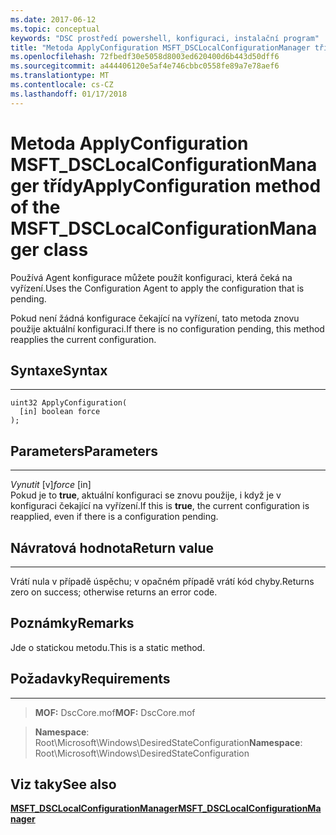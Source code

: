 ```yaml
---
ms.date: 2017-06-12
ms.topic: conceptual
keywords: "DSC prostředí powershell, konfiguraci, instalační program"
title: "Metoda ApplyConfiguration MSFT_DSCLocalConfigurationManager třídy"
ms.openlocfilehash: 72fbedf30e5058d8003ed620400d6b443d50dff6
ms.sourcegitcommit: a444406120e5af4e746cbbc0558fe89a7e78aef6
ms.translationtype: MT
ms.contentlocale: cs-CZ
ms.lasthandoff: 01/17/2018
---
```

# <a name="applyconfiguration-method-of-the-msftdsclocalconfigurationmanager-class"></a><span data-ttu-id="5cf71-103">Metoda ApplyConfiguration MSFT_DSCLocalConfigurationManager třídy</span><span class="sxs-lookup"><span data-stu-id="5cf71-103">ApplyConfiguration method of the MSFT_DSCLocalConfigurationManager class</span></span>

<span data-ttu-id="5cf71-104">Používá Agent konfigurace můžete použít konfiguraci, která čeká na vyřízení.</span><span class="sxs-lookup"><span data-stu-id="5cf71-104">Uses the Configuration Agent to apply the configuration that is pending.</span></span> 

<span data-ttu-id="5cf71-105">Pokud není žádná konfigurace čekající na vyřízení, tato metoda znovu použije aktuální konfiguraci.</span><span class="sxs-lookup"><span data-stu-id="5cf71-105">If there is no configuration pending, this method reapplies the current configuration.</span></span>


## <a name="syntax"></a><span data-ttu-id="5cf71-106">Syntaxe</span><span class="sxs-lookup"><span data-stu-id="5cf71-106">Syntax</span></span>
------

```mof
uint32 ApplyConfiguration(
  [in] boolean force
);
```

## <a name="parameters"></a><span data-ttu-id="5cf71-107">Parameters</span><span class="sxs-lookup"><span data-stu-id="5cf71-107">Parameters</span></span>
----------

<span data-ttu-id="5cf71-108">*Vynutit* \[v\]</span><span class="sxs-lookup"><span data-stu-id="5cf71-108">*force* \[in\]</span></span>  
<span data-ttu-id="5cf71-109">Pokud je to **true**, aktuální konfiguraci se znovu použije, i když je v konfiguraci čekající na vyřízení.</span><span class="sxs-lookup"><span data-stu-id="5cf71-109">If this is **true**, the current configuration is reapplied, even if there is a configuration pending.</span></span>

## <a name="return-value"></a><span data-ttu-id="5cf71-110">Návratová hodnota</span><span class="sxs-lookup"><span data-stu-id="5cf71-110">Return value</span></span>
------------

<span data-ttu-id="5cf71-111">Vrátí nula v případě úspěchu; v opačném případě vrátí kód chyby.</span><span class="sxs-lookup"><span data-stu-id="5cf71-111">Returns zero on success; otherwise returns an error code.</span></span>

## <a name="remarks"></a><span data-ttu-id="5cf71-112">Poznámky</span><span class="sxs-lookup"><span data-stu-id="5cf71-112">Remarks</span></span>

<span data-ttu-id="5cf71-113">Jde o statickou metodu.</span><span class="sxs-lookup"><span data-stu-id="5cf71-113">This is a static method.</span></span>

## <a name="requirements"></a><span data-ttu-id="5cf71-114">Požadavky</span><span class="sxs-lookup"><span data-stu-id="5cf71-114">Requirements</span></span>
------------
><span data-ttu-id="5cf71-115">**MOF:** DscCore.mof</span><span class="sxs-lookup"><span data-stu-id="5cf71-115">**MOF:** DscCore.mof</span></span>

><span data-ttu-id="5cf71-116">**Namespace**: Root\Microsoft\Windows\DesiredStateConfiguration</span><span class="sxs-lookup"><span data-stu-id="5cf71-116">**Namespace**: Root\Microsoft\Windows\DesiredStateConfiguration</span></span>


## <a name="see-also"></a><span data-ttu-id="5cf71-117">Viz taky</span><span class="sxs-lookup"><span data-stu-id="5cf71-117">See also</span></span>


[<span data-ttu-id="5cf71-118">**MSFT_DSCLocalConfigurationManager**</span><span class="sxs-lookup"><span data-stu-id="5cf71-118">**MSFT_DSCLocalConfigurationManager**</span></span>](msft-dsclocalconfigurationmanager.md)

 

 



